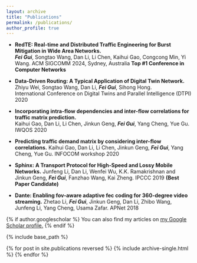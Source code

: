 ```yaml
---
layout: archive
title: "Publications"
permalink: /publications/
author_profile: true
---
```


* **RedTE: Real-time and Distributed Traffic Engineering for Burst Mitigation in Wide Area Networks.**    
**_Fei Gui_**, Songtao Wang, Dan Li, Li Chen, Kaihui Gao, Congcong Min, Yi Wang.
ACM SIGCOMM 2024, Sydney, Australia **Top #1 Conference in Computer Networks**

* **Data-Driven Routing: A Typical Application of Digital Twin Network.**    
Zhiyu Wei, Songtao Wang, Dan Li, **_Fei Gui_**, Sihong Hong.   
International Conference on Digital Twins and Parallel Intelligence (DTPI) 2020 

* **Incorporating intra-flow dependencies and inter-flow correlations for traffic matrix prediction.**    
Kaihui Gao, Dan Li, Li Chen, Jinkun Geng, **_Fei Gui_**, Yang Cheng, Yue Gu. 
IWQOS 2020

* **Predicting traffic demand matrix by considering inter-flow correlations.**
Kaihui Gao, Dan Li, Li Chen, Jinkun Geng, **_Fei Gui_**, Yang Cheng, Yue Gu.
INFOCOM workshop 2020

* **Sphinx: A Transport Protocol for High-Speed and Lossy Mobile Networks.**
Junfeng Li, Dan Li, Wenfei Wu, K.K. Ramakrishnan and Jinkun Geng, **_Fei Gui_**, Fanzhao Wang, Kai Zheng.
IPCCC 2019 **(Best Paper Candidate)**

* **Dante: Enabling fov-aware adaptive fec coding for 360-degree video streaming.**
Zhetao Li, **_Fei Gui_**, Jinkun Geng, Dan Li, Zhibo Wang, Junfeng Li, Yang Cheng, Usama Zafar.
APNet 2018


{% if author.googlescholar %}
  You can also find my articles on <u><a href="{{author.googlescholar}}">my Google Scholar profile</a>.</u>
{% endif %}

{% include base_path %}

{% for post in site.publications reversed %}
  {% include archive-single.html %}
{% endfor %}
